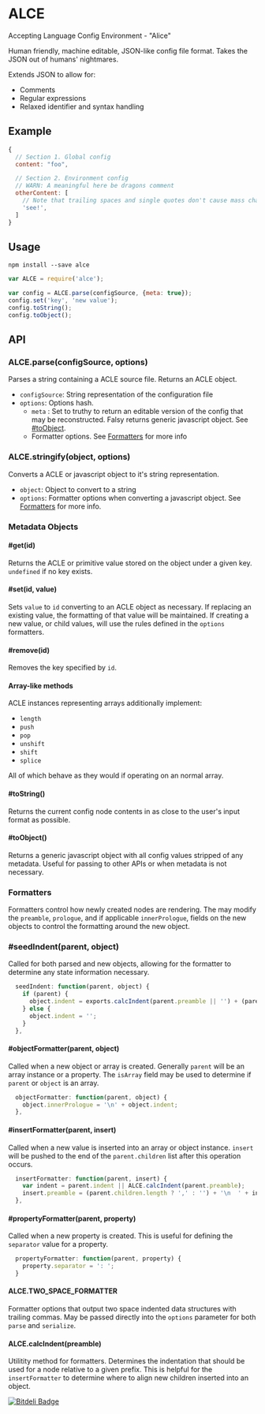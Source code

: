 # ALCE

Accepting Language Config Environment - "Alice"

Human friendly, machine editable, JSON-like config file format. Takes the JSON out of humans' nightmares.

Extends JSON to allow for:

- Comments
- Regular expressions
- Relaxed identifier and syntax handling

## Example

```javascript
{
  // Section 1. Global config
  content: "foo",

  // Section 2. Environment config
  // WARN: A meaningful here be dragons comment
  otherContent: [
    // Note that trailing spaces and single quotes don't cause mass chaos
    'see!',
  ]
}
```

## Usage

```
npm install --save alce
```

```javascript
var ALCE = require('alce');

var config = ALCE.parse(configSource, {meta: true});
config.set('key', 'new value');
config.toString();
config.toObject();
```

## API

### ALCE.parse(configSource, options)

Parses a string containing a ACLE source file. Returns an ACLE object.

- `configSource`: String representation of the configuration file
- `options`: Options hash.
  - `meta` : Set to truthy to return an editable version of the config that may be reconstructed. Falsy returns generic javascript object. See [#toObject](#toObject).
  - Formatter options. See [Formatters](#formatters) for more info

### ALCE.stringify(object, options)

Converts a ACLE or javascript object to it's string representation.

- `object`: Object to convert to a string
- `options`: Formatter options when converting a javascript object. See [Formatters](#formatters) for more info.

### Metadata Objects

#### #get(id)

Returns the ACLE or primitive value stored on the object under a given key. `undefined` if no key exists.

#### #set(id, value)

Sets `value` to `id` converting to an ACLE object as necessary. If replacing an existing value, the formatting of that value will be maintained. If creating a new value, or child values, will use the rules defined in the `options` formatters.

#### #remove(id)

Removes the key specified by `id`.

#### Array-like methods

ACLE instances representing arrays additionally implement:

- `length`
- `push`
- `pop`
- `unshift`
- `shift`
- `splice`

All of which behave as they would if operating on an normal array.

#### #toString()

Returns the current config node contents in as close to the user's input format as possible.

#### #toObject()

Returns a generic javascript object with all config values stripped of any metadata. Useful for passing to other APIs or when metadata is not necessary.


### Formatters

Formatters control how newly created nodes are rendering. The may modify the `preamble`, `prologue`,
and if applicable `innerPrologue`, fields on the new objects to control the formatting around the new object.


### #seedIndent(parent, object)

Called for both parsed and new objects, allowing for the formatter to determine any state information necessary.

```javascript
  seedIndent: function(parent, object) {
    if (parent) {
      object.indent = exports.calcIndent(parent.preamble || '') + (parent.isArray ? '  ' : '');
    } else {
      object.indent = '';
    }
  },
```

#### #objectFormatter(parent, object)

Called when a new object or array is created. Generally `parent` will be an array instance or a property. The `isArray` field may be used to determine if `parent` or `object` is an array.

```javascript
  objectFormatter: function(parent, object) {
    object.innerPrologue = '\n' + object.indent;
  },
```

#### #insertFormatter(parent, insert)

Called when a new value is inserted into an array or object instance. `insert` will be pushed to the end of the `parent.children` list after this operation occurs.

```javascript
  insertFormatter: function(parent, insert) {
    var indent = parent.indent || ALCE.calcIndent(parent.preamble);
    insert.preamble = (parent.children.length ? ',' : '') + '\n  ' + indent;
  },
```

#### #propertyFormatter(parent, property)

Called when a new property is created. This is useful for defining the `separator` value for a property.

```javascript
  propertyFormatter: function(parent, property) {
    property.separator = ': ';
  }
```

#### ALCE.TWO_SPACE_FORMATTER

Formatter options that output two space indented data structures with trailing commas. May be passed directly into the `options` parameter for both `parse` and `serialize`.

#### ALCE.calcIndent(preamble)

Utilitity method for formatters. Determines the indentation that should be used for a node relative to a given prefix. This is helpful for the `insertFormatter` to determine where to align new children inserted into an object.


[![Bitdeli Badge](https://d2weczhvl823v0.cloudfront.net/walmartlabs/alce/trend.png)](https://bitdeli.com/free "Bitdeli Badge")

